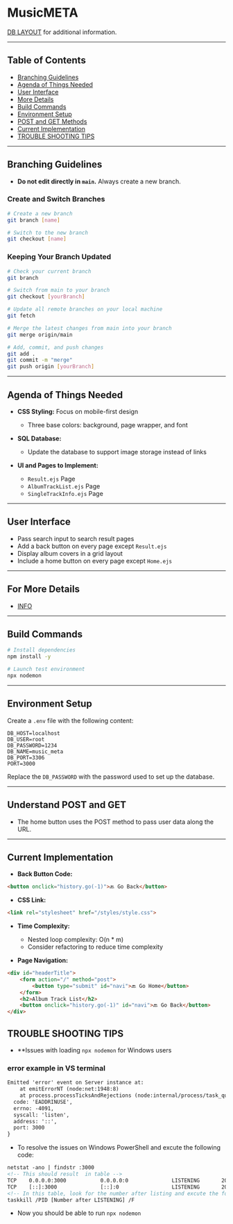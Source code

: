 # MusicMETA

[DB LAYOUT](docs/DBLAYOUT.md) for additional information.

---

## Table of Contents
- [Branching Guidelines](#branching-guidelines)
- [Agenda of Things Needed](#agenda-of-things-needed)
- [User Interface](#user-interface)
- [More Details](#for-more-details)
- [Build Commands](#build-commands)
- [Environment Setup](#environment-setup)
- [POST and GET Methods](#understand-post-and-get)
- [Current Implementation](#current-implementation)
- [TROUBLE SHOOTING TIPS](#TROUBLE-SHOOTING-TIPS)

---

## Branching Guidelines
- **Do not edit directly in `main`.** Always create a new branch.

### Create and Switch Branches
```bash
# Create a new branch
git branch [name]

# Switch to the new branch
git checkout [name]
```

### Keeping Your Branch Updated
```bash
# Check your current branch
git branch

# Switch from main to your branch
git checkout [yourBranch]

# Update all remote branches on your local machine
git fetch

# Merge the latest changes from main into your branch
git merge origin/main

# Add, commit, and push changes
git add .
git commit -m "merge"
git push origin [yourBranch]
```

---

## Agenda of Things Needed
- **CSS Styling:** Focus on mobile-first design
    - Three base colors: background, page wrapper, and font

- **SQL Database:**
    - Update the database to support image storage instead of links

- **UI and Pages to Implement:**
    - `Result.ejs` Page
    - `AlbumTrackList.ejs` Page
    - `SingleTrackInfo.ejs` Page

---

## User Interface
- Pass search input to search result pages
- Add a back button on every page except `Result.ejs`
- Display album covers in a grid layout
- Include a home button on every page except `Home.ejs`

---

## For More Details
- [INFO](https://docs.google.com/document/d/14A2q0xTq0EOgOX8tkzLCuTij3G9QEfDbVDOA2ZaI9_Y/edit?usp=sharing)

---

## Build Commands
```bash
# Install dependencies
npm install -y

# Launch test environment
npx nodemon
```

---

## Environment Setup
Create a `.env` file with the following content:
```plaintext
DB_HOST=localhost
DB_USER=root
DB_PASSWORD=1234
DB_NAME=music_meta
DB_PORT=3306
PORT=3000
```
Replace the `DB_PASSWORD` with the password used to set up the database.

---

## Understand POST and GET
- The home button uses the POST method to pass user data along the URL.

---

## Current Implementation
- **Back Button Code:**
```html
<button onclick="history.go(-1)">🔙 Go Back</button>
```

- **CSS Link:**
```html
<link rel="stylesheet" href="/styles/style.css">
```

- **Time Complexity:**
    - Nested loop complexity: O(n * m)
    - Consider refactoring to reduce time complexity

- **Page Navigation:**
```html
<div id="headerTitle">
    <form action="/" method="post">
        <button type="submit" id="navi">🔙 Go Home</button>
    </form>
    <h2>Album Track List</h2>
    <button onclick="history.go(-1)" id="navi">🔙 Go Back</button>
</div>
```

## TROUBLE SHOOTING TIPS

- **Issues with loading `npx nodemon` for Windows users
### error example in VS terminal
```html
Emitted 'error' event on Server instance at:
    at emitErrorNT (node:net:1948:8)
    at process.processTicksAndRejections (node:internal/process/task_queues:90:21) {
  code: 'EADDRINUSE',
  errno: -4091,
  syscall: 'listen',
  address: '::',
  port: 3000
}
```
- To resolve the issues on Windows PowerShell and excute the following code:
```html
netstat -ano | findstr :3000
<!-- This should result  in table -->
TCP    0.0.0.0:3000           0.0.0.0:0              LISTENING       20168
TCP    [::]:3000              [::]:0                 LISTENING       20168
<!-- In this table, look for the number after listing and excute the following -->
taskkill /PID [Number after LISTENING] /F 
```
- Now you should be able to run `npx nodemon`


